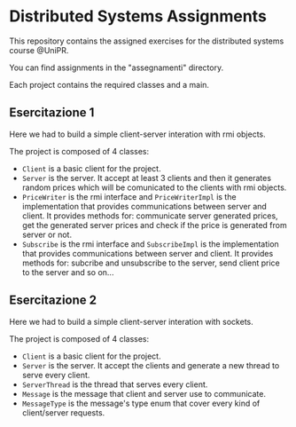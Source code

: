 # Distributed Systems Assignments

This repository contains the assigned exercises for the distributed systems course @UniPR.

You can find assignments in the "assegnamenti" directory. 

Each project contains the required classes and a main. 

## Esercitazione 1

Here we had to build a simple client-server interation with rmi objects.

The project is composed of 4 classes:

* `Client` is a basic client for the project.
* `Server` is the server. It accept at least 3 clients and then it generates random prices which will be comunicated to the clients with rmi objects.
* `PriceWriter` is the rmi interface and `PriceWriterImpl` is the implementation that provides communications between server and client. It provides methods for: communicate server generated prices, get the generated server prices and check if the price is generated from server or not.
* `Subscribe` is the rmi interface and `SubscribeImpl` is the implementation that provides communications between server and client. It provides methods for: subcribe and unsubscribe to the server, send client price to the server and so on...
## Esercitazione 2

Here we had to build a simple client-server interation with sockets.

The project is composed of 4 classes:

* `Client` is a basic client for the project.
* `Server` is the server. It accept the clients and generate a new thread to serve every client.
* `ServerThread` is the thread that serves every client.
* `Message` is the message that client and server use to communicate.
* `MessageType` is the message's type enum that cover every kind of client/server requests.

<!-- ## Esercitazione 2

The second exercise's idea is based on the management of a Wine shop. Here, people can buy wine, request desired wines by name, or by year. The basic classes for the project are:

*  `Person`, representing a user of the system. It has two subclasses:
  * `Seller` is, obviously, a system manager. It can manage orders, ship them, manage requests.
  * `User` is a simple user, who can buy wine, search it, request it.
* `Wine` represents a wine type. 
* `InventoryItem` was made to cope with different years. It saves the various quantities for each year.
* `Request` contains a wine request made by a user.
* `Order` is an order made by a user, containing a wine. 
* `Winehouse` is the main class, containing all the shop's data.

To start a simple demo testing these classes, just use the main method contained in `Demo`.

### Interactivity

We wanted to spice things up a bit, so we added interactivity to the project. This required 6 additional classes:

* `Login` generates a dashboard for the logged in user.
* `Dashboard` is the class containing the required methods for interactivity. It has two subclasses:
  * `AdminDashboard` is the dashboard sellers use.
  * `UserDashboard` is the one used by users.

To test these features, just start the main method container in the `App` class.

### UML

To support the project's ideation process, we created two UML diagrams:

![UML classes](./esercitazione2/classes.png)

![UML usecases](./esercitazione2/usecase.png)

## Esercitazione 3

The third exercise describes an employee manager for a firm. We have multiple levels of employee privileges, where a lower level employee cannot edit a higher one. In the program, multiple clients communicate with a multithreaded server by using a socket. We defined these classes:

* `Person` represents a basic employee who cannot connect to the system. It's the base entity for all of the employees, and has these subclasses:
  * `Functionary` is an employee with access to the system
  * `Manager` is a higher level functionary
  * `Admin` is the highest level of employee
* `Headquarter` represents one of the company's headquarters.
* `CompanyManager`  is the class holding all the firm's data: employees and headquarters.
* `UserDashboard` contains the methods needed to interact with the system
* `ServerThread`  holds the communication with a single client
* `Client` connects to the server socket

Servers and clients exchange two types of messages:

* `Message` containing the requests, with types defined in `MessageType` 
* `Reply` contains the server's replies, with types defined in `ReplyType` 

We defined two types of exceptions:

* `InvalidVATException`, thrown when an invalid VAT is inserted
* `UnauthorizedUserException`, thrown when a user tries to do something he's not allowed to

To test the software with real data, we created `RandomDataGenerator` with some datasets from the [**Comune di Reggio Emilia**](https://opendata.comune.re.it/en/dataset/cognomi-piu-diffusi-anno-2015/resource/984d1938-6f25-4680-869c-0d9f009cb21e). 

### Testing the software

To test the software, start the Server class' main, then start the Demo class' main: this will generate 10 clients working together.

To start a simple demo testing these classes, just use the main method contained in `Demo`.

### UML and use cases

To support the project's ideation process, we created a use case analysis (**found in NewEmployeeUseCase.pdf**), and two UML diagrams:

![UML classes](./esercitazione3/classes.png)

![UML usecases](./esercitazione3/usecases.png) -->
